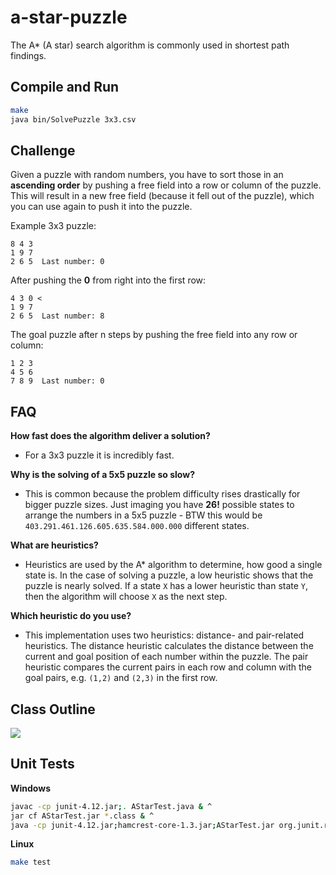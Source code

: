 # a-star-puzzle

The A* (A star) search algorithm is commonly used in shortest path findings.

## Compile and Run

```bash
make
java bin/SolvePuzzle 3x3.csv
```

## Challenge

Given a puzzle with random numbers, you have to sort those in an <b>ascending order</b> by pushing a free field into a row or column of the puzzle. This will result in a new free field (because it fell out of the puzzle), which you can use again to push it into the puzzle.

Example 3x3 puzzle:

```
8 4 3
1 9 7
2 6 5  Last number: 0
```

After pushing the <b>0</b> from right into the first row:

```
4 3 0 <
1 9 7
2 6 5  Last number: 8
```

The goal puzzle after n steps by pushing the free field into any row or column:

```
1 2 3
4 5 6
7 8 9  Last number: 0
```

## FAQ

**How fast does the algorithm deliver a solution?**
- For a 3x3 puzzle it is incredibly fast.

**Why is the solving of a 5x5 puzzle so slow?**
- This is common because the problem difficulty rises drastically for bigger puzzle sizes. Just imaging you have <b>26!</b> possible states to arrange the numbers in a 5x5 puzzle - BTW this would be `403.291.461.126.605.635.584.000.000` different states.

**What are heuristics?**
- Heuristics are used by the A* algorithm to determine, how good a single state is. In the case of solving a puzzle, a low heuristic shows that the puzzle is nearly solved. If a state `X` has a lower heuristic than state `Y`, then the algorithm will choose `X` as the next step.

**Which heuristic do you use?**
- This implementation uses two heuristics: distance- and pair-related heuristics. The distance heuristic calculates the distance between the current and goal position of each number within the puzzle. The pair heuristic compares the current pairs in each row and column with the goal pairs, e.g. `(1,2)` and `(2,3)` in the first row.

## Class Outline

![](http://i.imgur.com/cM7K7mk.png)

## Unit Tests

**Windows**

```bash
javac -cp junit-4.12.jar;. AStarTest.java & ^
jar cf AStarTest.jar *.class & ^
java -cp junit-4.12.jar;hamcrest-core-1.3.jar;AStarTest.jar org.junit.runner.JUnitCore AStarTest
```

**Linux**

```bash
make test
```

